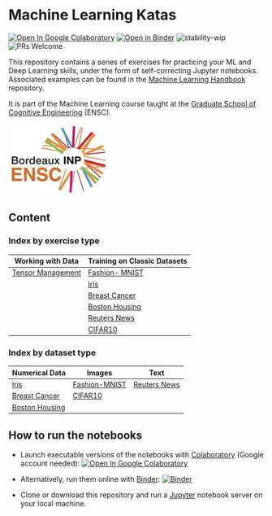 # Machine Learning Katas

[![Open In Google Colaboratory](https://colab.research.google.com/assets/colab-badge.svg)](https://colab.research.google.com/github/bpesquet/machine-learning-katas/blob/master/index.ipynb)
[![Open in Binder](https://mybinder.org/badge.svg)](https://mybinder.org/v2/gh/bpesquet/machine-learning-katas/master?filepath=index.ipynb)
![stability-wip](https://img.shields.io/badge/stability-work_in_progress-lightgrey.svg)
![PRs Welcome](https://img.shields.io/badge/PRs-welcome-brightgreen.svg)

This repository contains a series of exercises for practicing your ML and Deep Learning skills, under the form of self-correcting Jupyter notebooks. Associated examples can be found in the [Machine Learning Handbook](https://github.com/bpesquet/machine-learning-handbook) repository.

It is part of the Machine Learning course taught at the [Graduate School of Cognitive Engineering](https://www.bordeaux-inp.fr/en) (ENSC).

[![ENSC logo](ensc-logo.jpg)](https://www.bordeaux-inp.fr/en)

## Content

### Index by exercise type

|Working with Data|Training on Classic Datasets|
|-|-|
|[Tensor Management](data/Tensor_Management.ipynb)|[Fashion- MNIST](classic-datasets/Fashion_MNIST.ipynb)
||[Iris](classic-datasets/Iris.ipynb)|
||[Breast Cancer](classic-datasets/Breast_Cancer.ipynb)|||
||[Boston Housing](classic-datasets/Boston_Housing.ipynb)|||
||[Reuters News](classic-datasets/Reuters_News.ipynb)|||
||[CIFAR10](classic-datasets/CIFAR10.ipynb)|||

### Index by dataset type

|Numerical Data|Images|Text|
|-|-|-|
|[Iris](classic-datasets/Iris.ipynb)|[Fashion-MNIST]((classic-datasets/Fashion_MNIST.ipynb))|[Reuters News](classic-datasets/Reuters_News.ipynb)|
|[Breast Cancer](classic-datasets/Breast_Cancer.ipynb)|[CIFAR10](classic-datasets/CIFAR10.ipynb)||
|[Boston Housing](classic-datasets/Boston_Housing.ipynb)|||

## How to run the notebooks

* Launch executable versions of the notebooks with [Colaboratory](https://colab.research.google.com/) (Google account needed): [![Open In Google Colaboratory](https://colab.research.google.com/assets/colab-badge.svg)](https://colab.research.google.com/github/bpesquet/machine-learning-katas/blob/master/index.ipynb)

* Alternatively, run them online with [Binder](https://mybinder.org/): [![Binder](https://mybinder.org/badge.svg)](https://mybinder.org/v2/gh/bpesquet/machine-learning-katas/master?filepath=index.ipynb)

* Clone or download this repository and run a [Jupyter](https://jupyter.org/) notebook server on your local machine.

